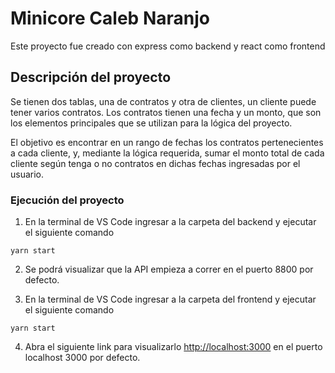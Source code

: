# Minicore Caleb Naranjo

Este proyecto fue creado con express como backend y react como frontend

## Descripción del proyecto

Se tienen dos tablas, una de contratos y otra de clientes, un cliente puede tener varios contratos.
Los contratos tienen una fecha y un monto, que son los elementos principales que se utilizan para la
lógica del proyecto. 

El objetivo es encontrar en un rango de fechas los contratos pertenecientes a cada cliente, y, mediante la lógica requerida, sumar el monto total de cada cliente según tenga o no contratos en dichas fechas ingresadas por el usuario.

### Ejecución del proyecto

1. En la terminal de VS Code ingresar a la carpeta del backend y ejecutar el siguiente  comando

`yarn start`

2. Se podrá visualizar que la API empieza a correr en el puerto 8800 por defecto.

3. En la terminal de VS Code ingresar a la carpeta del frontend y ejecutar el siguiente comando

`yarn start`

4. Abra el siguiente link para visualizarlo [http://localhost:3000](http://localhost:3000) en el puerto localhost 3000 por defecto.

